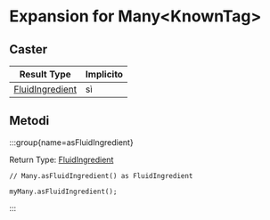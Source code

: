 # Expansion for Many&lt;KnownTag<Fluid>&gt;

## Caster

| Result Type                                         | Implicito |
| --------------------------------------------------- | --------- |
| [FluidIngredient](/forge/api/fluid/FluidIngredient) | sì        |

## Metodi

:::group{name=asFluidIngredient}

Return Type: [FluidIngredient](/forge/api/fluid/FluidIngredient)

```zenscript
// Many.asFluidIngredient() as FluidIngredient

myMany.asFluidIngredient();
```

:::


